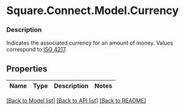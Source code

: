 # Square.Connect.Model.Currency

### Description

Indicates the associated currency for an amount of money. Values correspond to [ISO 4217](https://wikipedia.org/wiki/ISO_4217).

## Properties

Name | Type | Description | Notes
------------ | ------------- | ------------- | -------------



[[Back to Model list]](../README.md#documentation-for-models) [[Back to API list]](../README.md#documentation-for-api-endpoints) [[Back to README]](../README.md)


